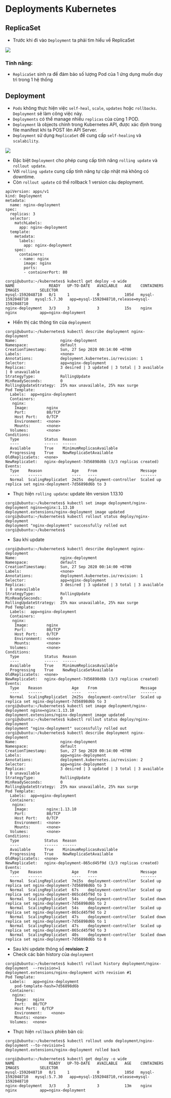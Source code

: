 # Deployments Kubernetes
## ReplicaSet
- Trước khi đi vào `Deployment` ta phải tìm hiểu về ReplicaSet

 ![](https://raw.githubusercontent.com/khanhnt99/Kubernetes/master/images/replicaset.png)

### Tính năng:
- `ReplicaSet` sinh ra để đảm bảo số lượng Pod của 1 ứng dụng muốn duy trì trong 1 hệ thống

## Deployment
- `Pods` không thực hiện việc `self-heal`, `scale`, `updates` hoặc `rollbacks`. `Deployment` sẽ làm công việc này.
- `Deployments` có thể manage nhiều `replicas` của cùng 1 POD.
- `Deployment` là objects chính trong Kubernetes API, được xác định trong file manifest khi ta POST lên API Server.
- `Deployment` sử dụng `ReplicaSet` để cung cấp `self-healing` và `scalability`.

![](https://raw.githubusercontent.com/khanhnt99/Kubernetes/master/images/deployment.png)

- Đặc biệt `Deployment` cho phép cung cấp tính năng `rolling update` và `rollout update`.
- Với `rolling update` cung cấp tính năng tự cập nhật mà không có downtime.
- Còn `rollout update` có thể rollback 1 version cảu deployment.

```
apiVersion: apps/v1
kind: Deployment
metadata:
  name: nginx-deployment
spec:
  replicas: 3
  selector:
    matchLabels:
      app: nginx-deployment
  template:
    metadata:
      labels:
        app: nginx-deployment
    spec:
      containers:
      - name: nginx
        image: nginx
        ports:
        - containerPort: 80
```

```
corgi@ubuntu:~/kubernetes$ kubectl get deploy -o wide
NAME               READY   UP-TO-DATE   AVAILABLE   AGE    CONTAINERS         IMAGES         SELECTOR
mysql-1592048710   0/1     1            0           105d   mysql-1592048710   mysql:5.7.30   app=mysql-1592048710,release=mysql-1592048710
nginx-deployment   3/3     3            3           15s    nginx              nginx          app=nginx-deployment
```
- Hiển thị các thông tin của `deployment`

```
corgi@ubuntu:~/kubernetes$ kubectl describe deployment nginx-deployment
Name:                   nginx-deployment
Namespace:              default
CreationTimestamp:      Sun, 27 Sep 2020 00:14:00 +0700
Labels:                 <none>
Annotations:            deployment.kubernetes.io/revision: 1
Selector:               app=nginx-deployment
Replicas:               3 desired | 3 updated | 3 total | 3 available | 0 unavailable
StrategyType:           RollingUpdate
MinReadySeconds:        0
RollingUpdateStrategy:  25% max unavailable, 25% max surge
Pod Template:
  Labels:  app=nginx-deployment
  Containers:
   nginx:
    Image:        nginx
    Port:         80/TCP
    Host Port:    0/TCP
    Environment:  <none>
    Mounts:       <none>
  Volumes:        <none>
Conditions:
  Type           Status  Reason
  ----           ------  ------
  Available      True    MinimumReplicasAvailable
  Progressing    True    NewReplicaSetAvailable
OldReplicaSets:  <none>
NewReplicaSet:   nginx-deployment-7d56898d6b (3/3 replicas created)
Events:
  Type    Reason             Age    From                   Message
  ----    ------             ----   ----                   -------
  Normal  ScalingReplicaSet  2m25s  deployment-controller  Scaled up replica set nginx-deployment-7d56898d6b to 3
```

- Thực hiện `rolling update`: update lên version 1.13.10

```
corgi@ubuntu:~/kubernetes$ kubectl set image deployment/nginx-deployment nginx=nginx:1.13.10
deployment.extensions/nginx-deployment image updated
corgi@ubuntu:~/kubernetes$ kubectl rollout status deploy/nginx-deployment
deployment "nginx-deployment" successfully rolled out
corgi@ubuntu:~/kubernetes$ 
```

- Sau khi update

```
corgi@ubuntu:~/kubernetes$ kubectl describe deployment nginx-deployment
Name:                   nginx-deployment
Namespace:              default
CreationTimestamp:      Sun, 27 Sep 2020 00:14:00 +0700
Labels:                 <none>
Annotations:            deployment.kubernetes.io/revision: 1
Selector:               app=nginx-deployment
Replicas:               3 desired | 3 updated | 3 total | 3 available | 0 unavailable
StrategyType:           RollingUpdate
MinReadySeconds:        0
RollingUpdateStrategy:  25% max unavailable, 25% max surge
Pod Template:
  Labels:  app=nginx-deployment
  Containers:
   nginx:
    Image:        nginx
    Port:         80/TCP
    Host Port:    0/TCP
    Environment:  <none>
    Mounts:       <none>
  Volumes:        <none>
Conditions:
  Type           Status  Reason
  ----           ------  ------
  Available      True    MinimumReplicasAvailable
  Progressing    True    NewReplicaSetAvailable
OldReplicaSets:  <none>
NewReplicaSet:   nginx-deployment-7d56898d6b (3/3 replicas created)
Events:
  Type    Reason             Age    From                   Message
  ----    ------             ----   ----                   -------
  Normal  ScalingReplicaSet  2m25s  deployment-controller  Scaled up replica set nginx-deployment-7d56898d6b to 3
corgi@ubuntu:~/kubernetes$ kubectl set image deployment/nginx-deployment nginx=nginx:1.13.10
deployment.extensions/nginx-deployment image updated
corgi@ubuntu:~/kubernetes$ kubectl rollout status deploy/nginx-deployment
deployment "nginx-deployment" successfully rolled out
corgi@ubuntu:~/kubernetes$ kubectl describe deployment nginx-deployment
Name:                   nginx-deployment
Namespace:              default
CreationTimestamp:      Sun, 27 Sep 2020 00:14:00 +0700
Labels:                 app=nginx-deployment
Annotations:            deployment.kubernetes.io/revision: 2
Selector:               app=nginx-deployment
Replicas:               3 desired | 3 updated | 3 total | 3 available | 0 unavailable
StrategyType:           RollingUpdate
MinReadySeconds:        0
RollingUpdateStrategy:  25% max unavailable, 25% max surge
Pod Template:
  Labels:  app=nginx-deployment
  Containers:
   nginx:
    Image:        nginx:1.13.10
    Port:         80/TCP
    Host Port:    0/TCP
    Environment:  <none>
    Mounts:       <none>
  Volumes:        <none>
Conditions:
  Type           Status  Reason
  ----           ------  ------
  Available      True    MinimumReplicasAvailable
  Progressing    True    NewReplicaSetAvailable
OldReplicaSets:  <none>
NewReplicaSet:   nginx-deployment-865cd45f9d (3/3 replicas created)
Events:
  Type    Reason             Age    From                   Message
  ----    ------             ----   ----                   -------
  Normal  ScalingReplicaSet  7m15s  deployment-controller  Scaled up replica set nginx-deployment-7d56898d6b to 3
  Normal  ScalingReplicaSet  67s    deployment-controller  Scaled up replica set nginx-deployment-865cd45f9d to 1
  Normal  ScalingReplicaSet  54s    deployment-controller  Scaled down replica set nginx-deployment-7d56898d6b to 2
  Normal  ScalingReplicaSet  54s    deployment-controller  Scaled up replica set nginx-deployment-865cd45f9d to 2
  Normal  ScalingReplicaSet  47s    deployment-controller  Scaled down replica set nginx-deployment-7d56898d6b to 1
  Normal  ScalingReplicaSet  47s    deployment-controller  Scaled up replica set nginx-deployment-865cd45f9d to 3
  Normal  ScalingReplicaSet  40s    deployment-controller  Scaled down replica set nginx-deployment-7d56898d6b to 0

```

- Sau khi update thông số **revision: 2**
- Check các bản history của `deployment`

```
corgi@ubuntu:~/kubernetes$ kubectl rollout history deployment/nginx-deployment  --revision=1
deployment.extensions/nginx-deployment with revision #1
Pod Template:
  Labels:	app=nginx-deployment
	pod-template-hash=7d56898d6b
  Containers:
   nginx:
    Image:	nginx
    Port:	80/TCP
    Host Port:	0/TCP
    Environment:	<none>
    Mounts:	<none>
  Volumes:	<none>
```

- Thực hiện `rollback` phiên bản cũ:

```
corgi@ubuntu:~/kubernetes$ kubectl rollout undo deployment/nginx-deployment --to-revision=1
deployment.extensions/nginx-deployment rolled back

```

```
corgi@ubuntu:~/kubernetes$ kubectl get deploy -o wide
NAME               READY   UP-TO-DATE   AVAILABLE   AGE    CONTAINERS         IMAGES         SELECTOR
mysql-1592048710   0/1     1            0           105d   mysql-1592048710   mysql:5.7.30   app=mysql-1592048710,release=mysql-1592048710
nginx-deployment   3/3     3            3           13m    nginx              nginx          app=nginx-deployment
```








